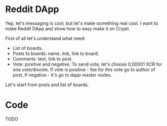 # Reddit DApp

Yep, let's messaging is cool, but let's make something real cool. I want to make Reddit DApp and show how to easy make it on Crypti.

First of all let's understand what need:

  * List of boards.
  * Posts to boards: name, link, link to board.
  * Comments: text, link to post.
  * Vote: positive and negative. To send vote, let's choose 0,00001 XCR for one vote/disvote. If vote is positive - fee for this vote go to author of post, if negative - it's go to dapp master nodes.
 
Let's start from posts and list of boards.

# Code

TODO
